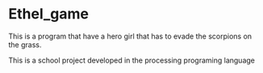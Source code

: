 # Ethel_game

This is a program that have a hero girl that has to evade the scorpions on the grass.

This is a school project developed in the processing programing language
